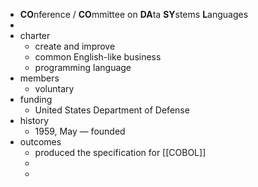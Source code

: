 - **CO**nference / **CO**mmittee on **DA**ta **SY**stems **L**anguages
-
- charter
	- create and improve
	- common English-like business
	- programming language
- members
	- voluntary
- funding
	- United States Department of Defense
- history
	- 1959, May — founded
- outcomes
	- produced the specification for [[COBOL]]
	-
	-
